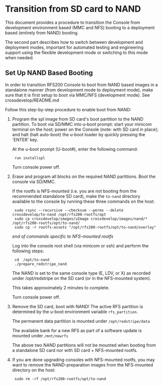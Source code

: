 # Transition from SD card to NAND

This document provides a procedure to transition the Console
from development environment based (MMC and NFS) booting
to a deployment based (entirely from NAND) booting.

The second part describes how to switch between development and deployment modes,
important for automated testing and engineering support using the flexible
development mode or switching to this mode when needed.


## Set Up NAND Based Booting

In order to transition RFS200 Console to boot from NAND based images
in a standalone manner (from development mode to deployment mode),
make sure that it is first setup to boot via MMC/NFS (development mode).
See crossdevelop/README.md

Follow this step-by-step procedure to enable boot from NAND:

1. Program the spl image from SD card's boot partition to the NAND partition.
   To boot via SD/MMC into u-boot prompt:
   start your minicom terminal on the host;
   power on the Console (note: with SD card in place);
   and halt (halt auto-boot) the u-boot loader by quickly pressing the 'ENTER' key.

   At the u-boot prompt (U-boot#), enter the following command:

        run installspl

   Turn console power off.

2. Erase and program all blocks on the required NAND partitions.
   Boot the console via SD/MMC.

   If the rootfs is NFS-mounted (i.e. you are not booting from the recommended
   standalone SD card), make the `to-nand` directory available to the console
   by running these three commands on the host:

        sudo rsync --recursive --checksum --perms --delete crossdevelop/to-nand /opt/rfs200-rootfs/opt
        sudo cp crossdevelop/images/uImage crossdevelop/images/nand/* /opt/rfs200-rootfs/opt/to-nand/
        sudo cp -r rootfs-assets "/opt/rfs200-rootfs/opt/to-nand/overlay"

   *end of commands specific to NFS-mounted rootfs*

   Log into the console root shell (via minicom or ssh) and perform the following steps:

        cd  /opt/to-nand
        ./prepare_redstripe_nand

   The NAND is set to the same console type (E, LDV, or X) as recorded under /opt/redstripe
   on the SD card (or in the NFS-mounted system).

   This takes approximately 2 minutes to complete.

   Turn console power off.

3. Remove the SD card, boot with NAND!  The active RFS partition is determined
   by the u-boot environment variable `rfs_partition`.

   The permanent data partition is mounted under `/opt/redstripe/data`

   The available bank for a new RFS as part of a software update is
   mounted under `/mnt/newrfs`

   The above two NAND partitions will not be mounted when booting from a
   standalone SD card nor with SD card + NFS-mounted rootfs.

4. If you are done upgrading consoles with NFS-mounted rootfs, you may want
   to remove the NAND-preparation images from the NFS-mounted directory
   on the host:

        sudo rm -rf /opt/rfs200-rootfs/opt/to-nand
